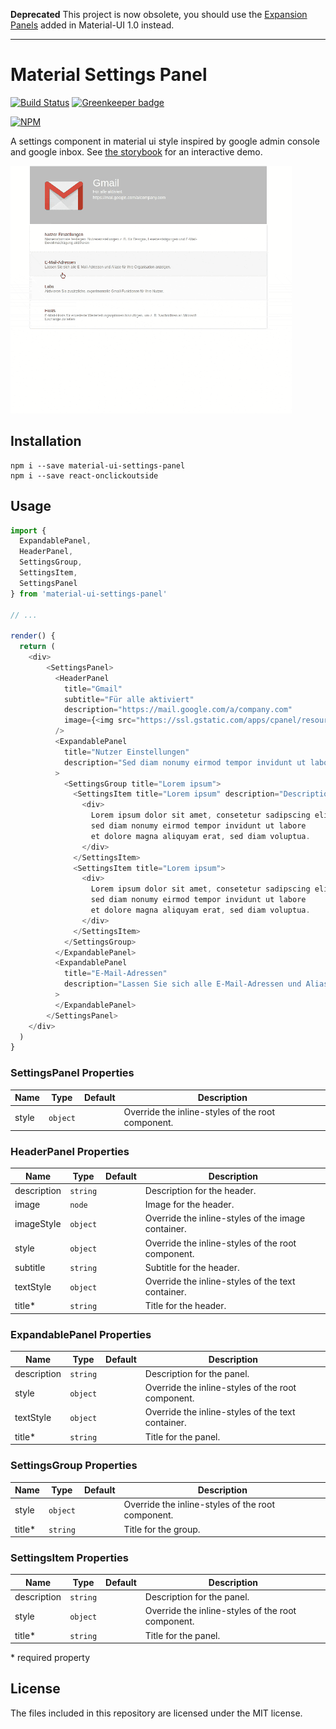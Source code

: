 **Deprecated** This project is now obsolete, you should use the [Expansion Panels](https://material-ui.com/demos/expansion-panels/) added in Material-UI 1.0 instead.

---

# Material Settings Panel

[![Build Status](https://travis-ci.org/TeamWertarbyte/material-ui-settings-panel.svg?branch=master)](https://travis-ci.org/TeamWertarbyte/material-ui-settings-panel)
[![Greenkeeper badge](https://badges.greenkeeper.io/TeamWertarbyte/material-ui-settings-panel.svg)](https://greenkeeper.io/)

[![NPM](https://nodei.co/npm/material-ui-settings-panel.png?downloads=true&stars=true)](https://nodei.co/npm/material-ui-settings-panel/)

A settings component in material ui style inspired by google admin console and google inbox. 
See [the storybook](https://teamwertarbyte.github.io/material-ui-settings-panel) for an interactive demo.

![Demo](demo.gif)

## Installation
```shell
npm i --save material-ui-settings-panel
npm i --save react-onclickoutside
```

## Usage

```js
import { 
  ExpandablePanel, 
  HeaderPanel, 
  SettingsGroup, 
  SettingsItem, 
  SettingsPanel
} from 'material-ui-settings-panel'

// ...

render() {
  return (
    <div>
        <SettingsPanel>
          <HeaderPanel
            title="Gmail"
            subtitle="Für alle aktiviert"
            description="https://mail.google.com/a/company.com"
            image={<img src="https://ssl.gstatic.com/apps/cpanel/resources/img/gmail-128.png" />}
          />
          <ExpandablePanel
            title="Nutzer Einstellungen"
            description="Sed diam nonumy eirmod tempor invidunt ut labore"
          >
            <SettingsGroup title="Lorem ipsum">
              <SettingsItem title="Lorem ipsum" description="Description">
                <div>
                  Lorem ipsum dolor sit amet, consetetur sadipscing elitr, 
                  sed diam nonumy eirmod tempor invidunt ut labore
                  et dolore magna aliquyam erat, sed diam voluptua.
                </div>
              </SettingsItem>
              <SettingsItem title="Lorem ipsum">
                <div>
                  Lorem ipsum dolor sit amet, consetetur sadipscing elitr, 
                  sed diam nonumy eirmod tempor invidunt ut labore
                  et dolore magna aliquyam erat, sed diam voluptua.
                </div>
              </SettingsItem>
            </SettingsGroup>
          </ExpandablePanel>
          <ExpandablePanel
            title="E-Mail-Adressen"
            description="Lassen Sie sich alle E-Mail-Adressen und Aliase für Ihre Organisation anzeigen."
          >
          </ExpandablePanel>
        </SettingsPanel>
    </div>
  )
}
```

### SettingsPanel Properties

|Name            |Type        |Default     |Description
|----------------|------------|------------|--------------------------------
|style           | `object`   |            | Override the inline-styles of the root component.

### HeaderPanel Properties

|Name                   |Type       |Default      |Description
|-----------------------|-----------|-------------|--------------------------------
|description            | `string`  |             | Description for the header.
|image                  | `node`    |             | Image for the header.
|imageStyle             | `object`  |             | Override the inline-styles of the image container.
|style                  | `object`  |             | Override the inline-styles of the root component.
|subtitle               | `string`  |             | Subtitle for the header.
|textStyle              | `object`  |             | Override the inline-styles of the text container.
|title*                 | `string`  |             | Title for the header.

### ExpandablePanel Properties

|Name                   |Type       |Default      |Description
|-----------------------|-----------|-------------|--------------------------------
|description            | `string`  |             | Description for the panel.
|style                  | `object`  |             | Override the inline-styles of the root component.
|textStyle              | `object`  |             | Override the inline-styles of the text container.
|title*                 | `string`  |             | Title for the panel.

### SettingsGroup Properties

|Name                   |Type       |Default      |Description
|-----------------------|-----------|-------------|--------------------------------
|style                  | `object`  |             | Override the inline-styles of the root component.
|title*                 | `string`  |             | Title for the group.


### SettingsItem Properties

|Name                   |Type       |Default      |Description
|-----------------------|-----------|-------------|--------------------------------
|description            | `string`  |             | Description for the panel.
|style                  | `object`  |             | Override the inline-styles of the root component.
|title*                 | `string`  |             | Title for the panel.

\* required property

## License

The files included in this repository are licensed under the MIT license.
